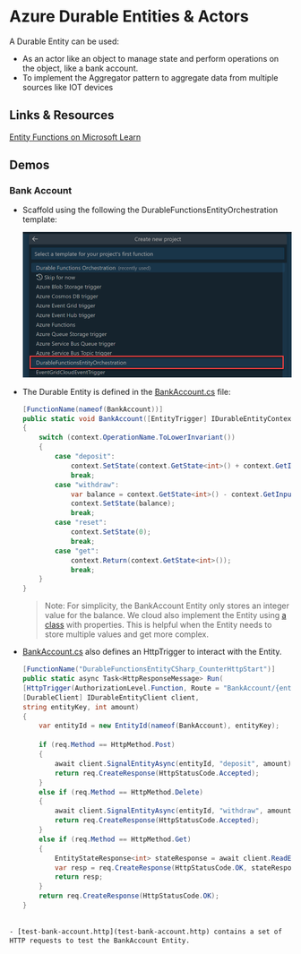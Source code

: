 # Azure Durable Entities & Actors

A Durable Entity can be used:

-   As an actor like an object to manage state and perform operations on the object, like a bank account.
-   To implement the Aggregator pattern to aggregate data from multiple sources like IOT devices

## Links & Resources

[Entity Functions on Microsoft Learn](https://learn.microsoft.com/en-us/azure/azure-functions/durable/durable-functions-entities?tabs=csharp)

## Demos

### Bank Account

-   Scaffold using the following the DurableFunctionsEntityOrchestration template:

    ![scaffold](_images/scaffold.png)

-   The Durable Entity is defined in the [BankAccount.cs](../04-durable-entity/bank-account/BankAccount.cs) file:

    ```csharp
    [FunctionName(nameof(BankAccount))]
    public static void BankAccount([EntityTrigger] IDurableEntityContext context)
    {
        switch (context.OperationName.ToLowerInvariant())
        {
            case "deposit":
                context.SetState(context.GetState<int>() + context.GetInput<int>());
                break;
            case "withdraw":
                var balance = context.GetState<int>() - context.GetInput<int>();
                context.SetState(balance);
                break;
            case "reset":
                context.SetState(0);
                break;
            case "get":
                context.Return(context.GetState<int>());
                break;
        }
    }
    ```

    >Note: For simplicity, the BankAccount Entity only stores an integer value for the balance. We cloud also implement the Entity using [a class](https://learn.microsoft.com/en-us/azure/azure-functions/durable/durable-functions-entities?tabs=csharp#example-class-based-syntax---c) with properties. This is helpful when the Entity needs to store multiple values and get more complex.

-   [BankAccount.cs](../04-durable-entity/bank-account/BankAccount.cs) also defines an HttpTrigger to interact with the Entity.

    ```c#
    [FunctionName("DurableFunctionsEntityCSharp_CounterHttpStart")]
    public static async Task<HttpResponseMessage> Run(
    [HttpTrigger(AuthorizationLevel.Function, Route = "BankAccount/{entityKey}/amount")] HttpRequestMessage req,
    [DurableClient] IDurableEntityClient client,
    string entityKey, int amount)
    {
        var entityId = new EntityId(nameof(BankAccount), entityKey);

        if (req.Method == HttpMethod.Post)
        {
            await client.SignalEntityAsync(entityId, "deposit", amount);
            return req.CreateResponse(HttpStatusCode.Accepted);
        }
        else if (req.Method == HttpMethod.Delete)
        {
            await client.SignalEntityAsync(entityId, "withdraw", amount);
            return req.CreateResponse(HttpStatusCode.Accepted);
        }
        else if (req.Method == HttpMethod.Get)
        {
            EntityStateResponse<int> stateResponse = await client.ReadEntityStateAsync<int>(entityId);
            var resp = req.CreateResponse(HttpStatusCode.OK, stateResponse.EntityState);
            return resp;
        }
        return req.CreateResponse(HttpStatusCode.OK);
    }
   ```

- [test-bank-account.http](test-bank-account.http) contains a set of HTTP requests to test the BankAccount Entity.